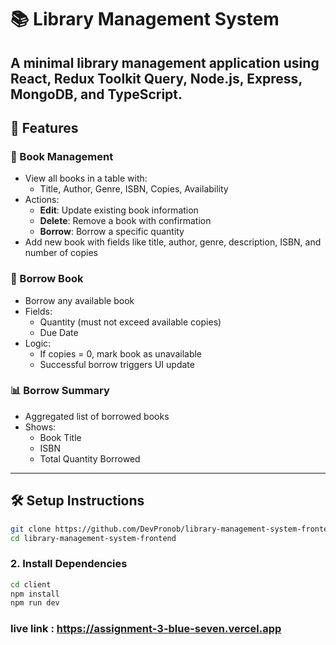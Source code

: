 # 📚 Library Management System

A minimal library management  application  using **React**, **Redux Toolkit Query**, **Node.js**, **Express**, **MongoDB**, and **TypeScript**.
---

## 🚀 Features

### 📘 Book Management
- View all books in a table with:
  - Title, Author, Genre, ISBN, Copies, Availability
- Actions:
  - **Edit**: Update existing book information
  - **Delete**: Remove a book with confirmation
  - **Borrow**: Borrow a specific quantity
- Add new book with fields like title, author, genre, description, ISBN, and number of copies

### 📕 Borrow Book
- Borrow any available book
- Fields:
  - Quantity (must not exceed available copies)
  - Due Date
- Logic:
  - If copies = 0, mark book as unavailable
  - Successful borrow triggers UI update

### 📊 Borrow Summary
- Aggregated list of borrowed books
- Shows:
  - Book Title
  - ISBN
  - Total Quantity Borrowed

---


## 🛠️ Setup Instructions


```bash
git clone https://github.com/DevPronob/library-management-system-frontend.git
cd library-management-system-frontend
```

### 2. Install Dependencies

```bash
cd client
npm install
npm run dev
```

### live link : https://assignment-3-blue-seven.vercel.app